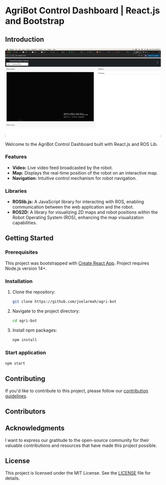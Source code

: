 # AgriBot Control Dashboard | React.js and Bootstrap

## Introduction

![AgriBot Control Dashboard](screenshots/home.png?raw=true)

Welcome to the AgriBot Control Dashboard built with React.js and ROS Lib. 

### Features

- **Video:** Live video feed broadcasted by the robot.
- **Map:** Displays the real-time position of the robot on an interactive map.
- **Navigation:** Intuitive control mechanism for robot navigation.

### Libraries

- **ROSlib.js:** A JavaScript library for interacting with ROS, enabling communication between the web application and the robot.
- **ROS2D:** A library for visualizing 2D maps and robot positions within the Robot Operating System (ROS), enhancing the map visualization capabilities.

## Getting Started

### Prerequisites

This project was bootstrapped with [Create React App](https://github.com/facebook/create-react-app).
Project requires Node.js version 14+.

### Installation

1. Clone the repository:

    ```bash
    git clone https://github.com/joelarmah/agri-bot
    ```

2. Navigate to the project directory:

    ```bash
    cd agri-bot
    ```

3. Install npm packages:

    ```bash
    npm install
    ```

### Start application

```bash
npm start
```

## Contributing
If you'd like to contribute to this project, please follow our [contribution guidelines](CONTRIBUTING.md).

## Contributors

## Acknowledgments
I want to express our gratitude to the open-source community for their valuable contributions and resources that have made this project possible.

## License
This project is licensed under the MIT License. See the [LICENSE](LICENSE) file for details.
